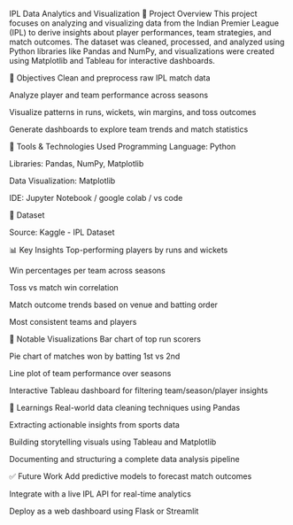 IPL Data Analytics and Visualization
📌 Project Overview
This project focuses on analyzing and visualizing data from the Indian Premier League (IPL) to derive insights about player performances, team strategies, and match outcomes. The dataset was cleaned, processed, and analyzed using Python libraries like Pandas and NumPy, and visualizations were created using Matplotlib and Tableau for interactive dashboards.

🎯 Objectives
Clean and preprocess raw IPL match data

Analyze player and team performance across seasons

Visualize patterns in runs, wickets, win margins, and toss outcomes

Generate dashboards to explore team trends and match statistics

🧰 Tools & Technologies Used
Programming Language: Python

Libraries: Pandas, NumPy, Matplotlib

Data Visualization: Matplotlib

IDE: Jupyter Notebook / google colab / vs code

📁 Dataset

Source: Kaggle - IPL Dataset

📊 Key Insights
Top-performing players by runs and wickets

Win percentages per team across seasons

Toss vs match win correlation

Match outcome trends based on venue and batting order

Most consistent teams and players

📌 Notable Visualizations
Bar chart of top run scorers

Pie chart of matches won by batting 1st vs 2nd

Line plot of team performance over seasons

Interactive Tableau dashboard for filtering team/season/player insights

🧠 Learnings
Real-world data cleaning techniques using Pandas

Extracting actionable insights from sports data

Building storytelling visuals using Tableau and Matplotlib

Documenting and structuring a complete data analysis pipeline

✅ Future Work
Add predictive models to forecast match outcomes

Integrate with a live IPL API for real-time analytics

Deploy as a web dashboard using Flask or Streamlit

